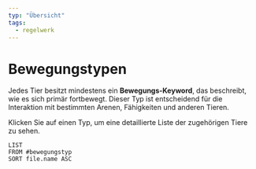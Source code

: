 ```yaml
---
typ: "Übersicht"
tags:
  - regelwerk
---
```


# Bewegungstypen

Jedes Tier besitzt mindestens ein **Bewegungs-Keyword**, das beschreibt, wie es sich primär fortbewegt. Dieser Typ ist entscheidend für die Interaktion mit bestimmten Arenen, Fähigkeiten und anderen Tieren.

Klicken Sie auf einen Typ, um eine detaillierte Liste der zugehörigen Tiere zu sehen.

```dataview
LIST
FROM #bewegungstyp
SORT file.name ASC
```